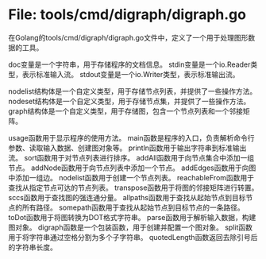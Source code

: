 # File: tools/cmd/digraph/digraph.go

在Golang的tools/cmd/digraph/digraph.go文件中，定义了一个用于处理图形数据的工具。

doc变量是一个字符串，用于存储程序的文档信息。
stdin变量是一个io.Reader类型，表示标准输入流。
stdout变量是一个io.Writer类型，表示标准输出流。

nodelist结构体是一个自定义类型，用于存储节点列表，并提供了一些操作方法。
nodeset结构体是一个自定义类型，用于存储节点集，并提供了一些操作方法。
graph结构体是一个自定义类型，用于存储图，包含一个节点列表和一个邻接矩阵。

usage函数用于显示程序的使用方法。
main函数是程序的入口，负责解析命令行参数、读取输入数据、创建图对象等。
println函数用于输出字符串到标准输出流。
sort函数用于对节点列表进行排序。
addAll函数用于向节点集合中添加一组节点。
addNode函数用于向节点列表中添加一个节点。
addEdges函数用于向图中添加一组边。
nodelist函数用于创建一个节点列表。
reachableFrom函数用于查找从指定节点可达的节点列表。
transpose函数用于将图的邻接矩阵进行转置。
sccs函数用于查找图的强连通分量。
allpaths函数用于查找从起始节点到目标节点的所有路径。
somepath函数用于查找从起始节点到目标节点的一条路径。
toDot函数用于将图转换为DOT格式字符串。
parse函数用于解析输入数据，构建图对象。
digraph函数是一个包装函数，用于创建并配置一个图对象。
split函数用于将字符串通过空格分割为多个子字符串。
quotedLength函数返回去除引号后的字符串长度。


